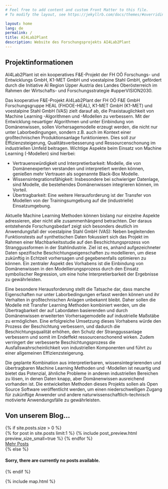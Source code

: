 ```yaml
---
# Feel free to add content and custom Front Matter to this file.
# To modify the layout, see https://jekyllrb.com/docs/themes/#overriding-theme-defaults

layout: home
lang: de
permalink: /
title: AI4Lab2Plant
description: Website des Forschungsprojekts AI4Lab2Plant
---
```


<section class="background-light pad" id="welcome">
    <div class="container text-justify">
        <h1>Projektinformationen</h1>
        <div class="row">
            <div class="col-lg-12 col-md-12">
                <p class="text-justify">
                    AI4Lab2Plant ist ein kooperatives F&E-Projekt der FH OÖ Forschungs- und Entwicklungs GmbH, K1-MET GmbH und voestalpine Stahl GmbH, gefördert durch die Initiative AI Region Upper Austria des Landes Oberösterreich im Rahmen der Wirtschafts- und Forschungsstrategie #upperVISION2030.
                </p>
                <p class="text-justify">
                Das kooperative F&E-Projekt AI4Lab2Plant der FH OÖ F&E GmbH Forschungsgruppe HEAL (FHOOE-HEAL), K1-MET GmbH (K1-MET) und voestalpine Stahl GmbH (VAS) zielt darauf ab, die Praxistauglichkeit von Machine Learning -Algorithmen und -Modellen zu verbessern. Mit der Entwicklung neuartiger Algorithmen und unter Einbindung von Domänenwissen, sollen Vorhersagemodelle erzeugt werden, die nicht nur unter Laborbedingungen, sondern z.B. auch im Kontext einer großtechnischen Produktionsanlage funktionieren. Dies soll zur Effizienzsteigerung, Qualitätsverbesserung und Ressourcenschonung im industriellen Umfeld beitragen. Wichtige Aspekte beim Einsatz von Machine Learning (-Modellen) sind hierbei:
                <ul>
                <li>Vertrauenswürdigkeit und Interpretierbarkeit: Modelle, die von Domänenexperten verstanden und interpretiert werden können, genießen mehr Vertrauen als sogenannte Black-Box Modelle.</li>
                <li>Wissensintegrationsfähigkeit: Insbesondere bei schwieriger Datenlage, sind Modelle, die bestehendes Domänenwissen integrieren können, im Vorteil.</li>
                <li>Übertragbarkeit: Eine weitere Herausforderung ist der Transfer von Modellen von der Trainingsumgebung auf die (industrielle) Einsatzumgebung.</li>
                </ul>
                </p>
                <p class="text-justify">
                Aktuelle Machine Learning Methoden können bislang nur einzelne Aspekte adressieren, aber nicht alle zusammenhängend betrachten. Der daraus entstehende Forschungsbedarf zeigt sich besonders deutlich im Anwendungsfall der voestalpine Stahl GmbH (VAS): Neben begleitenden Funktionstests auf synthetischen Daten fokussiert sich das Projekt im Rahmen einer Machbarkeitsstudie auf den Beschichtungsprozess von Stranggussformen in der Stahlindustrie. Ziel ist es, anhand aufgezeichneter Daten spezifische Beschichtungseigenschaften zu modellieren, um diese zukünftig in Echtzeit vorhersagen und gegebenenfalls optimieren zu können. Ein zentraler Aspekt des Vorhabens ist die Einbindung von Domänenwissen in den Modellierungsprozess durch den Einsatz symbolischer Regression, um eine hohe Interpretierbarkeit der Ergebnisse zu gewährleisten.
                </p>
                <p class="text-justify">
                Eine besondere Herausforderung stellt die Tatsache dar, dass manche Eigenschaften nur unter Laborbedingungen erfasst werden können und ihr Verhalten in großtechnischen Anlagen unbekannt bleibt. Daher sollen die Modelle mit Transfer Learning Methoden kombiniert werden, um die Übertragbarkeit der auf Labordaten basierenden und durch Domänenwissen erweiterten Vorhersagemodelle auf industrielle Maßstäbe zu ermöglichen. Eine erfolgreiche Umsetzung dieses Vorhabens würde den Prozess der Beschichtung verbessern, und dadurch die Beschichtungsqualität erhöhen, den Schutz der Stranggussanlage verbessern und somit im Endeffekt ressourcenschonend wirken. Zudem verringert der verbesserte Beschichtungsprozess die Ausfallswahrscheinlichkeit von industriellen Komponenten und führt zu einer allgemeinen Effizienzsteigerung.
                </p>
                <p class="text-justify">
                Die geplante Kombination aus interpretierbaren, wissensintegrierenden und übertragbaren Machine Learning Methoden und -Modellen ist neuartig und bietet das Potenzial, ähnliche Probleme in anderen industriellen Bereichen zu lösen, in denen Daten knapp, aber Domänenwissen ausreichend vorhanden ist. Die entwickelten Methoden dieses Projekts sollen als Open Source Software veröffentlicht werden, um einen niederschwelligen Zugang für zukünftige Anwender und andere naturwissenschaftlich-technisch motivierte Anwendungsfälle zu gewährleisten.
                </p>
            </div>
        </div>
    </div>
</section>

<section class="background-dark pad" id="news">
    <div class="container">
        <h1>Von unserem Blog...</h1>
        {% if site.posts.size > 0 %}
        <div class="row">
            <div class="col-lg-12 col-md-12">
                {% for post in site.posts limit:1 %}
                    {% include post_preview.html preview_size_small=true %}
                {% endfor %}
            </div>
        </div>
        <div class="row">
            <div class="col-lg-12 text-right">
                <a href="/blog" id="btn-blog" class="btn btn-xl btn-slim-primary blog-button">Mehr Posts</a>
            </div>
        </div>
        {% else %}
        <div class="row"><div class="col-lg-12"><h4>Sorry, there are currently no posts available.</h4></div></div>
        {% endif %}
    </div>
</section>

{% include map.html %}

[ffg]: https://www.ffg.at/AI-Region-UpperAustria
[uv]: https://www.uppervision.at/
